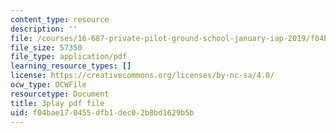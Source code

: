 ```yaml
---
content_type: resource
description: ''
file: /courses/16-687-private-pilot-ground-school-january-iap-2019/f04bae170455dfb1dec02b8bd1629b5b_jeI3wpulyPw.pdf
file_size: 57350
file_type: application/pdf
learning_resource_types: []
license: https://creativecommons.org/licenses/by-nc-sa/4.0/
ocw_type: OCWFile
resourcetype: Document
title: 3play pdf file
uid: f04bae17-0455-dfb1-dec0-2b8bd1629b5b
---
```

